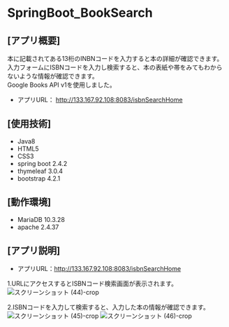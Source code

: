 # SpringBoot_BookSearch

## [アプリ概要]
本に記載されてある13桁のINBNコードを入力すると本の詳細が確認できます。  
入力フォームにISBNコードを入力し検索すると、本の表紙や帯をみてもわからないような情報が確認できます。  
Google Books API v1を使用しました。
* アプリURL： http://133.167.92.108:8083/isbnSearchHome

## [使用技術]
* Java8
* HTML5
* CSS3
* spring boot 2.4.2
* thymeleaf 3.0.4
* bootstrap 4.2.1

## [動作環境]
* MariaDB 10.3.28
* apache 2.4.37

## [アプリ説明] ##

* アプリURL：http://133.167.92.108:8083/isbnSearchHome

1.URLにアクセスするとISBNコード検索画面が表示されます。
![スクリーンショット (44)-crop](https://user-images.githubusercontent.com/83486993/136874722-b4040428-09fd-46fe-b94f-f25bc0da794b.png)

2.ISBNコードを入力して検索すると、入力した本の情報が確認できます。
![スクリーンショット (45)-crop](https://user-images.githubusercontent.com/83486993/136874971-7988386f-a080-4e62-8805-2217e6a6ea95.png)
![スクリーンショット (46)-crop](https://user-images.githubusercontent.com/83486993/136874980-8f10f3c8-c724-4f91-a388-a9b407b200ff.png)

